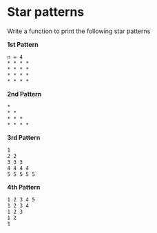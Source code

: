 # Star patterns

Write a function to print the following star patterns

**1st Pattern**

```
n = 4
* * * *
* * * *
* * * *
* * * *
```

**2nd Pattern**

```
*
* *
* * *
* * * *
```

**3rd Pattern**

```
1
2 2
3 3 3
4 4 4 4
5 5 5 5 5
```

**4th Pattern**

```
1 2 3 4 5
1 2 3 4
1 2 3
1 2
1
```

